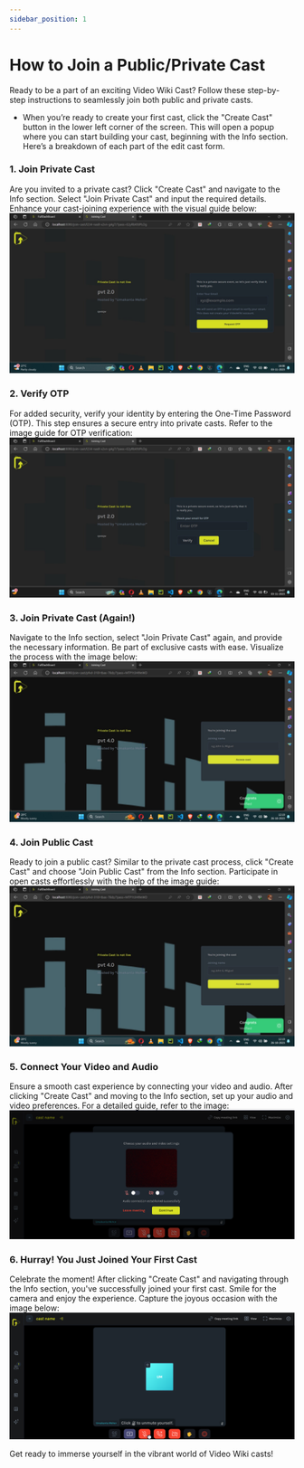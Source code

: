 ```yaml
---
sidebar_position: 1
---
```


# How to Join a Public/Private Cast

Ready to be a part of an exciting Video Wiki Cast? Follow these step-by-step instructions to seamlessly join both public and private casts.

- When you’re ready to create your first cast, click the "Create Cast" button in the lower left corner of the screen. This will open a popup where you can start building your cast, beginning with the Info section. Here’s a breakdown of each part of the edit cast form.

### 1. Join Private Cast
Are you invited to a private cast? Click "Create Cast" and navigate to the Info section. Select "Join Private Cast" and input the required details. Enhance your cast-joining experience with the visual guide below:
![Join Private Cast](../static/img/cast/reqotp.jpeg)

### 2. Verify OTP
For added security, verify your identity by entering the One-Time Password (OTP). This step ensures a secure entry into private casts. Refer to the image guide for OTP verification:
![Verify OTP](../static/img/cast/verotp.jpeg)

### 3. Join Private Cast (Again!)
Navigate to the Info section, select "Join Private Cast" again, and provide the necessary information. Be part of exclusive casts with ease. Visualize the process with the image below:
![Join Private Cast (Again!)](../static/img/cast/cast-join.jpeg)

### 4. Join Public Cast
Ready to join a public cast? Similar to the private cast process, click "Create Cast" and choose "Join Public Cast" from the Info section. Participate in open casts effortlessly with the help of the image guide:
![Join Public Cast](../static/img/cast/cast-join.jpeg)

### 5. Connect Your Video and Audio
Ensure a smooth cast experience by connecting your video and audio. After clicking "Create Cast" and moving to the Info section, set up your audio and video preferences. For a detailed guide, refer to the image:
![Connect Your Video and Audio](../static/img/golive/2.png)

### 6. Hurray! You Just Joined Your First Cast
Celebrate the moment! After clicking "Create Cast" and navigating through the Info section, you've successfully joined your first cast. Smile for the camera and enjoy the experience. Capture the joyous occasion with the image below:
![Hurray! You Just Joined Your First Cast](../static/img/golive/3.png)

Get ready to immerse yourself in the vibrant world of Video Wiki casts!
